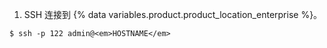 1. SSH 连接到 {% data variables.product.product_location_enterprise %}。
```shell
$ ssh -p 122 admin@<em>HOSTNAME</em>
```
